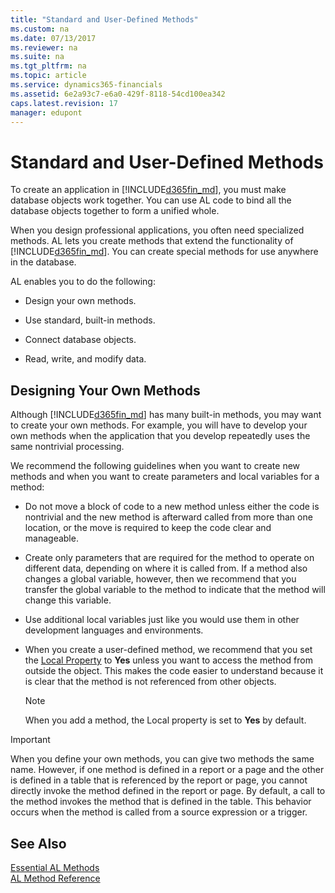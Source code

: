 ```yaml
---
title: "Standard and User-Defined Methods"
ms.custom: na
ms.date: 07/13/2017
ms.reviewer: na
ms.suite: na
ms.tgt_pltfrm: na
ms.topic: article
ms.service: dynamics365-financials
ms.assetid: 6e2a93c7-e6a0-429f-8118-54cd100ea342
caps.latest.revision: 17
manager: edupont
---
```


 

# Standard and User-Defined Methods
To create an application in [!INCLUDE[d365fin_md](../includes/d365fin_md.md)], you must make database objects work together. You can use AL code to bind all the database objects together to form a unified whole.  

 When you design professional applications, you often need specialized methods. AL lets you create methods that extend the functionality of [!INCLUDE[d365fin_md](../includes/d365fin_md.md)]. You can create special methods for use anywhere in the database.  

 AL enables you to do the following:  

-   Design your own methods.  

-   Use standard, built-in methods.  

-   Connect database objects.  

-   Read, write, and modify data.  

## Designing Your Own Methods  
 Although [!INCLUDE[d365fin_md](../includes/d365fin_md.md)] has many built-in methods, you may want to create your own methods. For example, you will have to develop your own methods when the application that you develop repeatedly uses the same nontrivial processing.  

 We recommend the following guidelines when you want to create new methods and when you want to create parameters and local variables for a method:  

-   Do not move a block of code to a new method unless either the code is nontrivial and the new method is afterward called from more than one location, or the move is required to keep the code clear and manageable.  

-   Create only parameters that are required for the method to operate on different data, depending on where it is called from. If a method also changes a global variable, however, then we recommend that you transfer the global variable to the method to indicate that the method will change this variable.  

-   Use additional local variables just like you would use them in other development languages and environments.  

-   When you create a user-defined method, we recommend that you set the [Local Property](../properties/devenv-Local-Property.md) to **Yes** unless you want to access the method from outside the object. This makes the code easier to understand because it is clear that the method is not referenced from other objects.  

    > [!NOTE]  
    >  When you add a method, the Local property is set to **Yes** by default.  

> [!IMPORTANT]  
>  When you define your own methods, you can give two methods the same name. However, if one method is defined in a report or a page and the other is defined in a table that is referenced by the report or page, you cannot directly invoke the method defined in the report or page. By default, a call to the method invokes the method that is defined in the table. This behavior occurs when the method is called from a source expression or a trigger.  

## See Also  
 [Essential AL Methods](../devenv-Essential-AL-Methods.md)   
 [AL Method Reference](devenv-al-method-reference.md)

